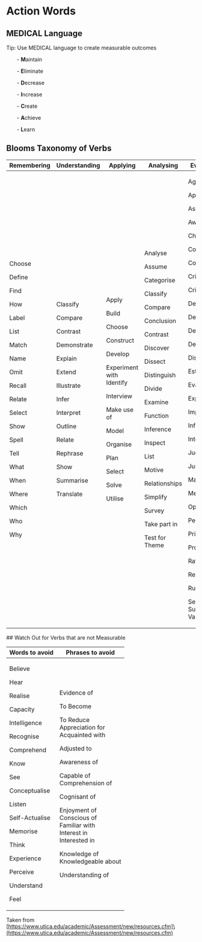 # Action Words

## MEDICAL Language

Tip: Use MEDICAL language to create measurable outcomes

  - **M**aintain

  - **E**liminate

  - **D**ecrease

  - **I**ncrease

  - **C**reate

  - **A**chieve

  - **L**earn



## Blooms Taxonomy of Verbs

| Remembering                                                                                                                                                                                                                                         | Understanding                                                                                                                                                                                                               | Applying                                                                                                                                                                                                          | Analysing                                                                                                                                                                                                                                                                                                                                        | Evaluating                                                                                                                                                                                                                                                                                                                                                                                                                                                                        | Creating                                                                                                                                                                                                                                                                                                                                                                                                                                                                |
| --------------------------------------------------------------------------------------------------------------------------------------------------------------------------------------------------------------------------------------------------- | --------------------------------------------------------------------------------------------------------------------------------------------------------------------------------------------------------------------------- | ----------------------------------------------------------------------------------------------------------------------------------------------------------------------------------------------------------------- | ------------------------------------------------------------------------------------------------------------------------------------------------------------------------------------------------------------------------------------------------------------------------------------------------------------------------------------------------ | --------------------------------------------------------------------------------------------------------------------------------------------------------------------------------------------------------------------------------------------------------------------------------------------------------------------------------------------------------------------------------------------------------------------------------------------------------------------------------- | ----------------------------------------------------------------------------------------------------------------------------------------------------------------------------------------------------------------------------------------------------------------------------------------------------------------------------------------------------------------------------------------------------------------------------------------------------------------------- |
| <p>Choose</p><p>Define</p><p>Find</p><p>How</p><p>Label</p><p>List</p><p>Match</p><p>Name</p><p>Omit</p><p>Recall</p><p>Relate</p><p>Select</p><p>Show</p><p>Spell</p><p>Tell</p><p>What</p><p>When</p><p>Where</p><p>Which</p><p>Who</p><p>Why</p> | <p>Classify</p><p>Compare</p><p>Contrast</p><p>Demonstrate</p><p>Explain</p><p>Extend</p><p>Illustrate</p><p>Infer</p><p>Interpret</p><p>Outline</p><p>Relate</p><p>Rephrase</p><p>Show</p><p>Summarise</p><p>Translate</p> | <p>Apply</p><p>Build</p><p>Choose</p><p>Construct</p><p>Develop</p><p>Experiment with Identify</p><p>Interview</p><p>Make use of</p><p>Model</p><p>Organise</p><p>Plan</p><p>Select</p><p>Solve</p><p>Utilise</p> | <p>Analyse</p><p>Assume</p><p>Categorise</p><p>Classify</p><p>Compare</p><p>Conclusion</p><p>Contrast</p><p>Discover</p><p>Dissect</p><p>Distinguish</p><p>Divide</p><p>Examine</p><p>Function</p><p>Inference</p><p>Inspect</p><p>List</p><p>Motive</p><p>Relationships</p><p>Simplify</p><p>Survey</p><p>Take part in</p><p>Test for Theme</p> | <p>Agree</p><p>Appraise</p><p>Assess</p><p>Award</p><p>Choose</p><p>Compare</p><p>Conclude</p><p>Criteria</p><p>Criticise</p><p>Decide</p><p>Deduct</p><p>Defend</p><p>Determine</p><p>Disprove</p><p>Estimate</p><p>Evaluate</p><p>Explain</p><p>Importance</p><p>Influence</p><p>Interpret</p><p>Judge</p><p>Justify</p><p>Mark</p><p>Measure</p><p>Opinion</p><p>Perceive</p><p>Prioritise</p><p>Prove</p><p>Rate</p><p>Recommend</p><p>Rule on</p><p>Select Support Value</p> | <p>Adapt</p><p>Build</p><p>Change</p><p>Choose</p><p>Combine</p><p>Compile</p><p>Compose</p><p>Construct Create</p><p>Delete</p><p>Design</p><p>Develop</p><p>Discuss</p><p>Elaborate</p><p>Estimate</p><p>Formulate</p><p>Happen</p><p>Imagine</p><p>Improve</p><p>Invent</p><p>Makeup</p><p>Maximise</p><p>Minimise</p><p>Modify</p><p>Original</p><p>Originate</p><p>Plan</p><p>Predict</p><p>Propose</p><p>Solution</p><p>Solve</p><p>Suppose</p><p>Test Theory</p> |

\## Watch Out for Verbs that are not Measurable

| Words to avoid                                                                                                                                                                                                                                                               | Phrases to avoid                                                                                                                                                                                                                                                                                                                            |
| ---------------------------------------------------------------------------------------------------------------------------------------------------------------------------------------------------------------------------------------------------------------------------- | ------------------------------------------------------------------------------------------------------------------------------------------------------------------------------------------------------------------------------------------------------------------------------------------------------------------------------------------- |
| <p>Believe</p><p>Hear</p><p>Realise</p><p>Capacity</p><p>Intelligence</p><p>Recognise</p><p>Comprehend</p><p>Know</p><p>See</p><p>Conceptualise</p><p>Listen</p><p>Self-Actualise</p><p>Memorise</p><p>Think</p><p>Experience</p><p>Perceive</p><p>Understand</p><p>Feel</p> | <p>Evidence of</p><p>To Become</p><p>To Reduce<br>Appreciation for<br>Acquainted with</p><p>Adjusted to</p><p>Awareness of</p><p>Capable of<br>Comprehension of</p><p>Cognisant of</p><p>Enjoyment of<br>Conscious of<br>Familiar with<br>Interest in<br>Interested in</p><p>Knowledge of<br>Knowledgeable about</p><p>Understanding of</p> |

Taken from \[https://www.utica.edu/academic/Assessment/new/resources.cfm]\(https://www.utica.edu/academic/Assessment/new/resources.cfm)
